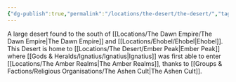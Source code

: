 ```yaml
---
{"dg-publish":true,"permalink":"/locations/the-desert/the-desert/","tags":["Undiscovered"],"updated":"2025-03-01T21:15:55.388+00:00"}
---
```


A large desert found to the south of [[Locations/The Dawn Empire/The Dawn Empire\|The Dawn Empire]] and [[Locations/Ehobel/Ehobel\|Ehobel]]. This Desert is home to [[Locations/The Desert/Ember Peak\|Ember Peak]] where [[Gods & Heralds/Ignatius/Ignatius\|Ignatius]] was first able to enter [[Locations/The Amber Realms\|The Amber Realms]], thanks to [[Groups & Factions/Religious Organisations/The Ashen Cult\|The Ashen Cult]]. 
